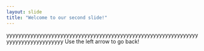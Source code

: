 ```yaml
---
layout: slide
title: "Welcome to our second slide!"
---
```

yyyyyyyyyyyyyyyyyyyyyyyyyyyyyyyyyyyyyyyyyyyyyyyyyyyyyyyyyyyyyyyyyyyyyyyyyyyyyyyyyyy
Use the left arrow to go back!
